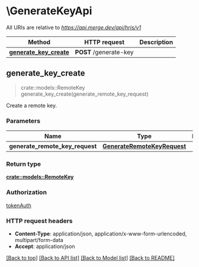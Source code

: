 # \GenerateKeyApi

All URIs are relative to *https://api.merge.dev/api/hris/v1*

Method | HTTP request | Description
------------- | ------------- | -------------
[**generate_key_create**](GenerateKeyApi.md#generate_key_create) | **POST** /generate-key | 



## generate_key_create

> crate::models::RemoteKey generate_key_create(generate_remote_key_request)


Create a remote key.

### Parameters


Name | Type | Description  | Required | Notes
------------- | ------------- | ------------- | ------------- | -------------
**generate_remote_key_request** | [**GenerateRemoteKeyRequest**](GenerateRemoteKeyRequest.md) |  | [required] |

### Return type

[**crate::models::RemoteKey**](RemoteKey.md)

### Authorization

[tokenAuth](../README.md#tokenAuth)

### HTTP request headers

- **Content-Type**: application/json, application/x-www-form-urlencoded, multipart/form-data
- **Accept**: application/json

[[Back to top]](#) [[Back to API list]](../README.md#documentation-for-api-endpoints) [[Back to Model list]](../README.md#documentation-for-models) [[Back to README]](../README.md)

